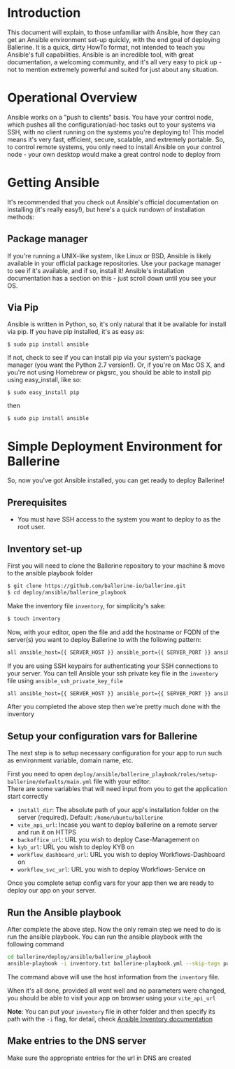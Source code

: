 # Introduction

This document will explain, to those unfamiliar with Ansible, how they can get an Ansible environment set-up quickly, with the end goal of deploying Ballerine.
It is a quick, dirty HowTo format, not intended to teach you Ansible's full capabilities. Ansible is an incredible tool, with great documentation, a welcoming community, and it's all very easy to pick up - not to mention extremely powerful and suited for just about any situation.

# Operational Overview

Ansible works on a "push to clients" basis. You have your control node, which pushes all the configuration/ad-hoc tasks out to your systems via SSH, with no client running on the systems you're deploying to! This model means it's very fast, efficient, secure, scalable, and extremely portable.
So, to control remote systems, you only need to install Ansible on your control node - your own desktop would make a great control node to deploy from

# Getting Ansible

It's recommended that you check out Ansible's official documentation on installing (it's really easy!), but here's a quick rundown of installation methods:

## Package manager

If you're running a UNIX-like system, like Linux or BSD, Ansible is likely available in your official package repositories. Use your package manager to see if it's available, and if so, install it! Ansible's installation documentation has a section on this - just scroll down until you see your OS.

## Via Pip

Ansible is written in Python, so, it's only natural that it be available for install via pip. If you have pip installed, it's as easy as:

```
$ sudo pip install ansible
```

If not, check to see if you can install pip via your system's package manager (you want the Python 2.7 version!).
Or, if you're on Mac OS X, and you're not using Homebrew or pkgsrc, you should be able to install pip using easy_install, like so:

```
$ sudo easy_install pip
```

then

```
$ sudo pip install ansible
```

# Simple Deployment Environment for Ballerine

So, now you've got Ansible installed, you can get ready to deploy Ballerine!

## Prerequisites

- You must have SSH access to the system you want to deploy to as the root user.

## Inventory set-up

First you will need to clone the Ballerine repository to your machine & move to the ansible playbook folder

```bash
$ git clone https://github.com/ballerine-io/ballerine.git
$ cd deploy/ansible/ballerine_playbook
```


Make the inventory file `inventory`, for simplicity's sake:

```bash
$ touch inventory
```

Now, with your editor, open the file and add the hostname or FQDN of the server(s) you want to deploy Ballerine to with the following pattern:

```bash
all ansible_host={{ SERVER_HOST }} ansible_port={{ SERVER_PORT }} ansible_user={{ SERVER_USER }}
```

If you are using SSH keypairs for authenticating your SSH connections to your server. You can tell Ansible your ssh private key file in the `inventory` file
using `ansible_ssh_private_key_file`

```bash
all ansible_host={{ SERVER_HOST }} ansible_port={{ SERVER_PORT }} ansible_user={{ SERVER_USER }} ansible_ssh_private_key_file={{ SSH_PRIVATE_KEY_FILE }}
```

After you completed the above step then we're pretty much done with the inventory

## Setup your configuration vars for Ballerine

The next step is to setup necessary configuration for your app to run such as environment variable, domain name, etc.

First you need to open `deploy/ansible/ballerine_playbook/roles/setup-ballerine/defaults/main.yml` file with your editor.  
There are some variables that will need input from you to get the application start correctly

- `install_dir`: The absolute path of your app's installation folder on the server (required). Default: `/home/ubuntu/ballerine`
- `vite_api_url`: Incase you want to deploy ballerine on a remote server and run it on HTTPS
- `backoffice_url`: URL you wish to deploy Case-Management on
- `kyb_url`: URL you wish to deploy KYB on
- `workflow_dashboard_url`: URL you wish to deploy Workflows-Dashboard on
- `workflow_svc_url`: URL you wish to deploy Workflows-Service on

Once you complete setup config vars for your app then we are ready to deploy our app on your server.

## Run the Ansible playbook

After complete the above step. Now the only remain step we need to do is run the ansible playbook.
You can run the ansible playbook with the following command

```bash
cd ballerine/deploy/ansible/ballerine_playbook
ansible-playbook -i inventory.txt ballerine-playbook.yml --skip-tags packer
```

The command above will use the host information from the `inventory` file.

When it's all done, provided all went well and no parameters were changed, you should be able to visit your app on browser using your `vite_api_url`

**Note**: You can put your `inventory` file in other folder and then specify its path with the `-i` flag, for detail, check [Ansible Inventory documentation](https://docs.ansible.com/ansible/latest/user_guide/intro_inventory.html)

## Make entries to the DNS server

Make sure the appropriate entries for the url in DNS are created
